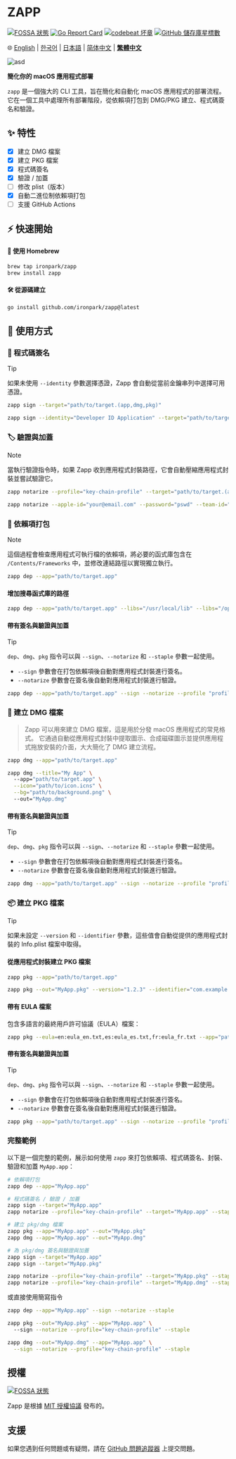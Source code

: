 # ZAPP
[![FOSSA 狀態](https://app.fossa.com/api/projects/git%2Bgithub.com%2Fironpark%2Fzapp.svg?type=shield&issueType=license)](https://app.fossa.com/projects/git%2Bgithub.com%2Fironpark%2Fzapp?ref=badge_shield&issueType=license)
[![Go Report Card](https://goreportcard.com/badge/github.com/ironpark/zapp)](https://goreportcard.com/report/github.com/ironpark/zapp)
[![codebeat 坏章](https://codebeat.co/badges/6b004587-036c-4324-bc97-c2e76d58b474)](https://codebeat.co/projects/github-com-ironpark-zapp-main)
[![GitHub 儲存庫星標數](https://img.shields.io/github/stars/ironpark/zapp)](https://github.com/ironpark/zapp/stargazers)


🌐 [English](README.md) | [한국어](README.ko.md) | [日本語](README.ja.md) | [简体中文](README.zh-cn.md) | [**繁體中文**](README.zh-tw.md)

![asd](/docs/demo.gif)

**簡化你的 macOS 應用程式部署**

`zapp` 是一個強大的 CLI 工具，旨在簡化和自動化 macOS 應用程式的部署流程。它在一個工具中處理所有部署階段，從依賴項打包到 DMG/PKG 建立、程式碼簽名和驗證。

## ✨ 特性

- [x] 建立 DMG 檔案
- [x] 建立 PKG 檔案
- [x] 程式碼簽名
- [x] 驗證 / 加蓋
- [ ] 修改 plist（版本）
- [x] 自動二進位制依賴項打包
- [ ] 支援 GitHub Actions

## ⚡️ 快速開始
#### 🍺 使用 Homebrew
```bash
brew tap ironpark/zapp
brew install zapp
```

#### 🛠️ 從源碼建立

```bash
go install github.com/ironpark/zapp@latest
```

## 📖 使用方式
### 🔏 程式碼簽名

> [!TIP]
>
> 如果未使用 `--identity` 參數選擇憑證，Zapp 會自動從當前金鑰串列中選擇可用憑證。

```bash
zapp sign --target="path/to/target.(app,dmg,pkg)"
```
```bash
zapp sign --identity="Developer ID Application" --target="path/to/target.(app,dmg,pkg)"
```

### 🏷️ 驗證與加蓋
> [!NOTE]
>
> 當執行驗證指令時，如果 Zapp 收到應用程式封裝路徑，它會自動壓縮應用程式封裝並嘗試驗證它。

```bash
zapp notarize --profile="key-chain-profile" --target="path/to/target.(app,dmg,pkg)" --staple
```

```bash
zapp notarize --apple-id="your@email.com" --password="pswd" --team-id="XXXXX" --target="path/to/target.(app,dmg,pkg)" --staple
```

### 🔗 依賴項打包
> [!NOTE]
> 
> 這個過程會檢查應用程式可執行檔的依賴項，將必要的函式庫包含在 `/Contents/Frameworks` 中，並修改連結路徑以實現獨立執行。

```bash
zapp dep --app="path/to/target.app"
```
#### 增加搜尋函式庫的路徑
```bash
zapp dep --app="path/to/target.app" --libs="/usr/local/lib" --libs="/opt/homebrew/Cellar/ffmpeg/7.0.2/lib"
```
#### 帶有簽名與驗證與加蓋
> [!TIP]
>
> `dep`、`dmg`、`pkg` 指令可以與 `--sign`、`--notarize` 和 `--staple` 參數一起使用。
> - `--sign` 參數會在打包依賴項後自動對應用程式封裝進行簽名。
> - `--notarize` 參數會在簽名後自動對應用程式封裝進行驗證。

```bash
zapp dep --app="path/to/target.app" --sign --notarize --profile "profile" --staple
```

### 💽 建立 DMG 檔案

> Zapp 可以用來建立 DMG 檔案，這是用於分發 macOS 應用程式的常見格式。
它通過自動從應用程式封裝中提取圖示、合成磁碟圖示並提供應用程式拖放安裝的介面，大大簡化了 DMG 建立流程。


```bash
zapp dmg --app="path/to/target.app"
```

```bash
zapp dmg --title="My App" \ 
  --app="path/to/target.app" \
  --icon="path/to/icon.icns" \
  --bg="path/to/background.png" \ 
  --out="MyApp.dmg"
```
#### 帶有簽名與驗證與加蓋
> [!TIP]
>
> `dep`、`dmg`、`pkg` 指令可以與 `--sign`、`--notarize` 和 `--staple` 參數一起使用。
> - `--sign` 參數會在打包依賴項後自動對應用程式封裝進行簽名。
> - `--notarize` 參數會在簽名後自動對應用程式封裝進行驗證。

```bash
zapp dmg --app="path/to/target.app" --sign --notarize --profile "profile" --staple
```
### 📦 建立 PKG 檔案

> [!TIP]
> 
> 如果未設定 `--version` 和 `--identifier` 參數，這些值會自動從提供的應用程式封裝的 Info.plist 檔案中取得。

#### 從應用程式封裝建立 PKG 檔案
```bash
zapp pkg --app="path/to/target.app"
```

```bash
zapp pkg --out="MyApp.pkg" --version="1.2.3" --identifier="com.example.myapp" --app="path/to/target.app"
```

#### 帶有 EULA 檔案

包含多語言的最終用戶許可協議（EULA）檔案：

```bash
zapp pkg --eula=en:eula_en.txt,es:eula_es.txt,fr:eula_fr.txt --app="path/to/target.app" 
```
#### 帶有簽名與驗證與加蓋
> [!TIP]
>
> `dep`、`dmg`、`pkg` 指令可以與 `--sign`、`--notarize` 和 `--staple` 參數一起使用。
> - `--sign` 參數會在打包依賴項後自動對應用程式封裝進行簽名。
> - `--notarize` 參數會在簽名後自動對應用程式封裝進行驗證。

```bash
zapp pkg --app="path/to/target.app" --sign --notarize --profile "profile" --staple
```

### 完整範例
以下是一個完整的範例，展示如何使用 `zapp` 來打包依賴項、程式碼簽名、封裝、驗證和加蓋 `MyApp.app`：

```bash
# 依賴項打包
zapp dep --app="MyApp.app"

# 程式碼簽名 / 驗證 / 加蓋
zapp sign --target="MyApp.app"
zapp notarize --profile="key-chain-profile" --target="MyApp.app" --staple

# 建立 pkg/dmg 檔案
zapp pkg --app="MyApp.app" --out="MyApp.pkg"
zapp dmg --app="MyApp.app" --out="MyApp.dmg"

# 為 pkg/dmg 簽名與驗證與加蓋
zapp sign --target="MyApp.app"
zapp sign --target="MyApp.pkg"

zapp notarize --profile="key-chain-profile" --target="MyApp.pkg" --staple
zapp notarize --profile="key-chain-profile" --target="MyApp.dmg" --staple
```
或直接使用簡寫指令
```bash
zapp dep --app="MyApp.app" --sign --notarize --staple

zapp pkg --out="MyApp.pkg" --app="MyApp.app" \ 
  --sign --notarize --profile="key-chain-profile" --staple

zapp dmg --out="MyApp.dmg" --app="MyApp.app" \
  --sign --notarize --profile="key-chain-profile" --staple
```

## 授權
[![FOSSA 狀態](https://app.fossa.com/api/projects/git%2Bgithub.com%2Fironpark%2Fzapp.svg?type=large&issueType=license)](https://app.fossa.com/projects/git%2Bgithub.com%2Fironpark%2Fzapp?ref=badge_large&issueType=license)

Zapp 是根據 [MIT 授權協議](LICENSE) 發布的。

## 支援

如果您遇到任何問題或有疑問，請在 [GitHub 問題追蹤器](https://github.com/ironpark/zapp/issues) 上提交問題。
